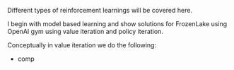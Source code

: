 Different types of reinforcement learnings will be covered here.

I begin with model based learning and show solutions for FrozenLake using OpenAI gym using value iteration and policy iteration. 

Conceptually in value iteration we do the following:
 - comp
